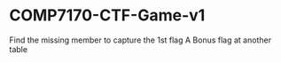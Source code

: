 # COMP7170-CTF-Game-v1
Find the missing member to capture the 1st flag
A Bonus flag at another table 
